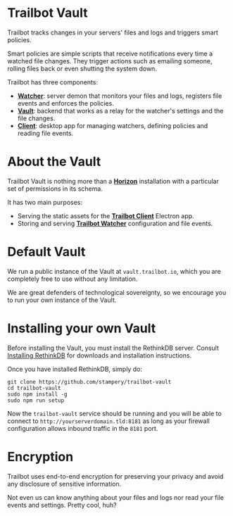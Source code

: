 # Trailbot Vault

Trailbot tracks changes in your servers' files and logs and triggers smart policies.

Smart policies are simple scripts that receive notifications every time a watched file changes. They trigger actions such as emailing someone, rolling files back or even shutting the system down.

Trailbot has three components:
+ [__Watcher__](https://github.com/stampery/trailbot-watcher): server demon that monitors your files and logs, registers file events and enforces the policies.
+ [__Vault__](https://github.com/stampery/trailbot-vault): backend that works as a relay for the watcher's settings and the file changes.
+ [__Client__](https://github.com/stampery/trailbot-client): desktop app for managing watchers, defining policies and reading file events.

# About the Vault

Trailbot Vault is nothing more than a [__Horizon__](https://github.com/rethinkdb/horizon) installation with a particular set of permissions in its schema.

It has two main purposes:
+ Serving the static assets for the [__Trailbot Client__](https://github.com/stampery/trailbot-client) Electron app.
+ Storing and serving [__Trailbot Watcher__](https://github.com/stampery/trailbot-watcher) configuration and file events.

# Default Vault

We run a public instance of the Vault at `vault.trailbot.io`, which you are completely free to use without any limitation.

We are great defenders of technological sovereignty, so we encourage you to run your own instance of the Vault.

# Installing your own Vault
Before installing the Vault, you must install the RethinkDB server. Consult [Installing RethinkDB](http://rethinkdb.com/docs/install/) for downloads and installation instructions.

Once you have installed RethinkDB, simply do:
```
git clone https://github.com/stampery/trailbot-vault
cd trailbot-vault
sudo npm install -g
sudo npm run setup
```
Now the `trailbot-vault` service should be running and you will be able to connect to `http://yourserverdomain.tld:8181` as long as your firewall configuration allows inbound traffic in the `8181` port.

# Encryption

Trailbot uses end-to-end encryption for preserving your privacy and avoid any disclosure of sensitive information.

Not even us can know anything about your files and logs nor read your file events and settings. Pretty cool, huh?
